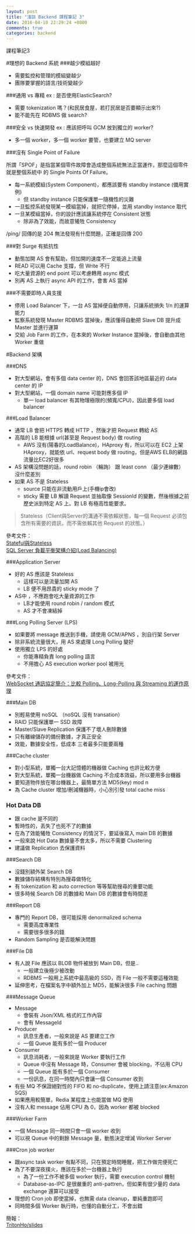 ```yaml
---
layout: post
title: "淺談 Backend 課程筆記 3"
date: 2016-04-19 22:29:24 +0800
comments: true
categories: backend
---
```


課程筆記3

<!-- more -->

#理想的 Backend 系統
###越少模組越好
* 需要監控和管理的模組變越少
* 團隊要掌握的語言/技術變越少

###通用 vs 專精
ex : 是否使用ElasticSearch?

* 需要 tokenization 嗎？(和民居食屋，若打民居是否要顯示出來?)
* 能不能先在 RDBMS 做 search?

###安全 vs 快速開發
ex : 應該把呼叫 GCM 放到獨立的 worker?

* 多一個 worker，多一個 worker 要管，也要建立 MQ server

###沒有 Single Point of Failure

所謂「SPOF」是指當某個零件故障會造成整個系統無法正當運作，那麼這個零件就是整個系統中
的 Single Points Of Failure。

* 每一系統模組(System Component)，都應該要有 standby instance (備用實例)
	* 但 standby instance 只能保護單一隨機性的災難
* 一旦監控系統發現某一模組當掉，就把它停掉，並用 standby instance 取代
* 一旦某模組當掉，你的設計應該讓系統停在 Consistent 狀態
	* 除非為了效能，而故意犧牲 Consistency

/ping/ 回傳的是 204 無法發現有什麼問題，正確是回傳 200

###對 Surge 有抵抗性
* 動態加開 AS 會有幫助，但加開的速度不一定能追上流量
* READ 可以用 Cache 支撐，但 Write 不行
* 吃大量資源的 end point 可以考慮轉用 async 模式
* 別再 AS 上執行 async API 的工作，會害 AS 當掉

###不需要即時人員支援
* 停用 Load Balancer 下，一台 AS 當掉便自動停用，只讓系統損失 1/n 的運算能力
* 監察系統發現 Master RDBMS 當掉後，應該懂得自動把 Slave DB 提升成 Master 並進行運算
* 交給 Job Farm 的工作，在本來的 Worker Instance 當掉後，會自動由其他 Worker 重做

#Backend 架構

###DNS
* 對大型網站，會有多個 data center 的，DNS 會回答該地區最近的 data center 的 IP
* 對大型網站，一個 domain name 可能對應多個 IP
	* 單一 load balancer 有其物理極限的(頻寬/CPU)，因此要多個 load balancer

###Load Balancer
* 通常 LB 會把 HTTPS 轉成 HTTP ，然後才把 Request 轉給 AS
* 高階的 LB 能根據 url(甚至是 Request body) 做 routing
	*  AWS 沒有(陽春的LoadBalance)，HAproxy 有，所以可以在 EC2 上架 HAproxy，就能依 url、request body 做 routing，但是AWS ELB的網路流量比EC2好很多
* AS 架構沒問題的話，round robin （輪詢） 跟 least conn （最少連線數） 沒什麼差別
* 如果 AS 不是 Stateless
	* source 只能在非流動用戶上(手機ip會改) 
	* sticky 需要 LB 解讀 Request 並抽取像 SessionId 的變數，然後根據之前歷史派到特定 AS 上。對 LB 有極高性能要求。

>Stateless（Client與Server的溝通不需依賴狀態，每一個 Request 必須包含所有需要的資訊，而不需依賴其他 Request 的狀態。）

參考文件：  
[Stateful與Stateless](https://dotblogs.com.tw/jimmyyu/2010/10/16/difference-between-stateful-and-stateless)  
[SQL Server 負載平衡架構介紹(Load Balancing)](http://caryhsu.blogspot.tw/2011/03/sql-server-load-balancing.htmll)

###Application Server
* 好的 AS 應該是 Stateless
	*  這樣可以是流量加開 AS
	*  LB 便不用昂貴的 sticky mode 了
* AS中 ，不應跑會吃大量資源的工作
	*  LB才能使用 round robin / random 模式
	*  AS 才不會凍結掉 

###Long Polling Server (LPS)
* 如果要將 message 推送到手機，請使用 GCM/APNS ，別自行架 Server
* 除非系統流量很大，用 AS 來處理 Long Polling 變好
* 使用獨立 LPS 的好處
	* 你能專精負責 long polling 語言
	* 不用擔心 AS execution worker pool 被用光

參考文件：  
[WebSocket 通訊協定簡介：比較 Polling、Long-Polling 與 Streaming 的運作原理](http://blogger.gtwang.org/2014/01/websocket-protocol.html)  

###Main DB
* 別輕易使用 noSQL （noSQL 沒有 transation）
* RAID 只能保護單一 SSD 故障
* Master/Slave Replication 保護不了壞人刪除數據
* 只有離線儲存的備份數據，才真正安全
* 效能，數據安全性，低成本 三者最多只能要兩種

###Cache cluster
* 對小型系統，單獨一台大記憶體的機器做 Caching 也許比較方便
* 對大型系統，單獨一台機器做 Caching 不合成本效益，所以要用多台機器
* 要知道物件放在哪台機器上，最簡單方法 MD5(key) mod n
* 為 Cache cluster 增加/刪減機器時，小心別引發 total cache miss

### Hot Data DB
* 跟 cache 是不同的
* 暫時性的，丟失了也死不了的數據
* 在為了效能犧牲 Consistency 的情況下，要延後寫入 main DB 的數據
* 一般來說 Hot Data 數據量不會太多，所以不需要 Clustering
* 建議做 Replication 去保護資料

###Search DB
* 沒錢別額外架 Search DB
* 數據儲存結構有特別為搜尋做特化
* 有 tokenization 和 auto correction 等等幫助搜尋的重要功能
* 很多時候 Search DB 的數據和 Main DB 的數據會有時間差

###Report DB
* 專門的 Report DB，很可能採用 denormalized schema
	* 需要高度專業性
	* 需要很多很多的錢
* Random Sampling 是否能解決問題

###File DB
* 有人說 File 應該以 BLOB 物件被放到 Main DB，但是..
	* 一般建立後極少被改動
	* RDBMS 一般用上系統中最高級的 SSD，而 File 一般不需要這種效能
* 延伸思考，在檔案名字中額外加上 MD5，能解決很多 File caching 問題 

###Message Queue
* Message
	* 會裝有 Json/XML 格式的工作內容
	* 會有 MessageId
* Producer
	* 訊息生產者，一般來說是 AS 要建立工作
	* 一個 Queue 能有多於一個 Producer 
* Consumer
	* 訊息消耗者，一般來說是 Worker 要執行工作
	* Queue 中沒有 Message 時，Consumer 會被 blocking，不佔用 CPU
	* 一個 Queue 能有多於一個 Consumer
	* 一份訊息，在同一時間內只會讓一個 Consumer 收到
* 有些 MQ 不保證絕對性的 FIFO 和 no-duplicate，使用上請注意(ex:Amazon SQS)
* 如果應用較簡單，Redia 某程度上也能當做 MQ 使用
* 沒有人和 message 佔用 CPU 為 0，因為 worker 都被 blocked

###Worker Farm
* 一個 Message 同一時間只會一個 worker 收到
* 可以視 Queue 中的剩餘 Message 量，動態決定增減 Worker Server

###Cron job worker
* 跟async task worker 有點不同，只在預定時間睡醒，把工作做完便死亡
* 為了不要深夜撲火，應該在多於一台機器上執行
	* 為了一份工作不被多個 worker 執行，需要 execution control 機制
	* Database-as-IPC 是很嚴重的 anti-pattren，但如果有很少量的 data exchange 還算可以接受
* 理想的 Cron job 即使當掉，也無需 data cleanup，單純重跑即可
* 同時間多個 Worker 執行時，也懂的自動分工，不會出錯 

簡報：  
[TritonHo/slides](https://github.com/TritonHo/slides)